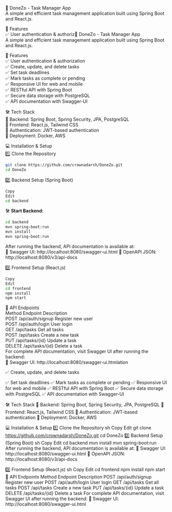 📌 DoneZo - Task Manager App  
A simple and efficient task management application built using Spring Boot and React.js.  

🚀 Features  
✅ User authentication & authoriz📌 DoneZo - Task Manager App  
A simple and efficient task management application built using Spring Boot and React.js.  

🚀 Features  
✅ User authentication & authorization  
✅ Create, update, and delete tasks  
✅ Set task deadlines  
✅ Mark tasks as complete or pending  
✅ Responsive UI for web and mobile  
✅ RESTful API with Spring Boot  
✅ Secure data storage with PostgreSQL  
✅ API documentation with Swagger-UI  

🛠 Tech Stack  
🔹 Backend: Spring Boot, Spring Security, JPA, PostgreSQL  
🔹 Frontend: React.js, Tailwind CSS  
🔹 Authentication: JWT-based authentication  
🔹 Deployment: Docker, AWS  

💻 Installation & Setup  
1️⃣ Clone the Repository  
```sh
git clone https://github.com/crownadarsh/DoneZo.git
cd DoneZo
```
2️⃣ Backend Setup (Spring Boot)  
```sh
Copy
Edit
cd backend
```
🛠️ **Start Backend:**
```sh
cd backend
mvn spring-boot:run
mvn install
mvn spring-boot:run
```
After running the backend, API documentation is available at:  
📌 Swagger UI: http://localhost:8080/swagger-ui.html
📌 OpenAPI JSON: http://localhost:8080/v3/api-docs

3️⃣ Frontend Setup (React.js)  
```sh
Copy
Edit
cd frontend
npm install
npm start
```
📜 API Endpoints  
Method	Endpoint	Description  
POST	/api/auth/signup	Register new user  
POST	/api/auth/login	User login  
GET	/api/tasks	Get all tasks  
POST	/api/tasks	Create a new task  
PUT	/api/tasks/{id}	Update a task  
DELETE	/api/tasks/{id}	Delete a task  
For complete API documentation, visit Swagger UI after running the backend:  
📌 Swagger UI: http://localhost:8080/swagger-ui.htmlation

✅ Create, update, and delete tasks

✅ Set task deadlines
✅ Mark tasks as complete or pending
✅ Responsive UI for web and mobile
✅ RESTful API with Spring Boot
✅ Secure data storage with PostgreSQL
✅ API documentation with Swagger-UI

🛠 Tech Stack
🔹 Backend: Spring Boot, Spring Security, JPA, PostgreSQL
🔹 Frontend: React.js, Tailwind CSS
🔹 Authentication: JWT-based authentication
🔹 Deployment: Docker, AWS

💻 Installation & Setup
1️⃣ Clone the Repository
sh
Copy
Edit
git clone https://github.com/crownadarsh/DoneZo.git
cd DoneZo
2️⃣ Backend Setup (Spring Boot)
sh
Copy
Edit
cd backend
mvn install
mvn spring-boot:run
After running the backend, API documentation is available at:
📌 Swagger UI: http://localhost:8080/swagger-ui.html
📌 OpenAPI JSON: http://localhost:8080/v3/api-docs

3️⃣ Frontend Setup (React.js)
sh
Copy
Edit
cd frontend
npm install
npm start
📜 API Endpoints
Method	Endpoint	Description
POST	/api/auth/signup	Register new user
POST	/api/auth/login	User login
GET	/api/tasks	Get all tasks
POST	/api/tasks	Create a new task
PUT	/api/tasks/{id}	Update a task
DELETE	/api/tasks/{id}	Delete a task
For complete API documentation, visit Swagger UI after running the backend:
📌 Swagger UI: http://localhost:8080/swagger-ui.html 

